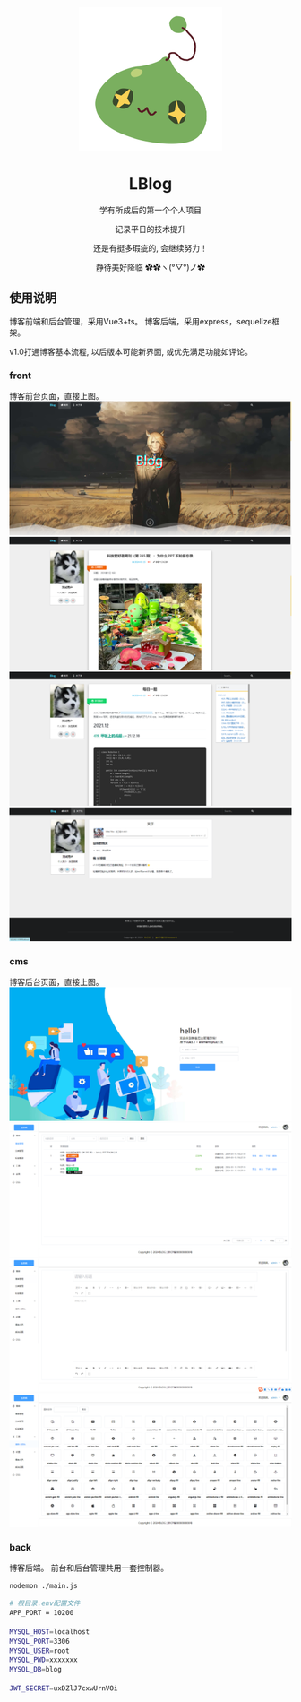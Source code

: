 <div align="center">

<img alt="LOGO" src="./repo/icon.jpg" width="256" height="256" />

# LBlog

学有所成后的第一个个人项目

记录平日的技术提升

还是有挺多瑕疵的, 会继续努力！

静待美好降临  ✿✿ヽ(°▽°)ノ✿<br>

</div>

## 使用说明
博客前端和后台管理，采用Vue3+ts。
博客后端，采用express，sequelize框架。

v1.0打通博客基本流程, 以后版本可能新界面, 或优先满足功能如评论。

### front
博客前台页面，直接上图。
<img src="./repo/1.png"  />
<img src="./repo/2.png"  />
<img src="./repo/3.png"  />
<img src="./repo/4.png"  />

### cms
博客后台页面，直接上图。
<img src="./repo/5.png"  />
<img src="./repo/6.png"  />
<img src="./repo/7.png"  />
<img src="./repo/8.png"  />

### back
博客后端。
前台和后台管理共用一套控制器。

```bash
nodemon ./main.js
```

```bash
# 根目录.env配置文件
APP_PORT = 10200

MYSQL_HOST=localhost
MYSQL_PORT=3306
MYSQL_USER=root
MYSQL_PWD=xxxxxxx 
MYSQL_DB=blog

JWT_SECRET=uxDZlJ7cxwUrnVOi
```

